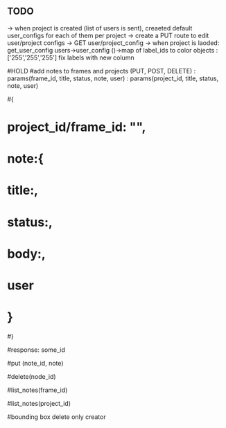 ## TODO
-> when project is created (list of users is sent), creaeted default user_configs for each of them per project
-> create a PUT route to edit user/project configs
-> GET user/project_config 
-> when project is laoded: get_user_config
users->user_config ()->map of label_ids to color objects : ['255','255','255']
fix labels with new column


#HOLD
#add notes to frames and projects (PUT, POST, DELETE) : params(frame_id, title, status, note, user) : params(project_id, title, status, note, user)

#{
#    project_id/frame_id: "",
#    note:{
#        title:,
#        status:,
#        body:,
#        user
#    }
#}

#response: some_id

#put (note_id, note)

#delete(node_id)

#list_notes(frame_id)

#list_notes(project_id)

#bounding box delete only creator
